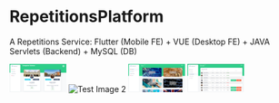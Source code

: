 # RepetitionsPlatform
A Repetitions Service: Flutter (Mobile FE) + VUE (Desktop FE) + JAVA Servlets (Backend) + MySQL (DB)

<img src="VUE_Frontend_Desktop/src/assets/img/webapp_picture/t.png" width="100" alt="Test Image 1">
<img src="VUE_Frontend_Desktop/src/assets/img/webapp_picture/a.png" width="100" alt="Test Image 2">
<img src="VUE_Frontend_Desktop/src/assets/img/webapp_picture/c.png" width="100" alt="Test Image 3">
<img src="VUE_Frontend_Desktop/src/assets/img/webapp_picture/r.png" width="100" alt="Test Image 4">
